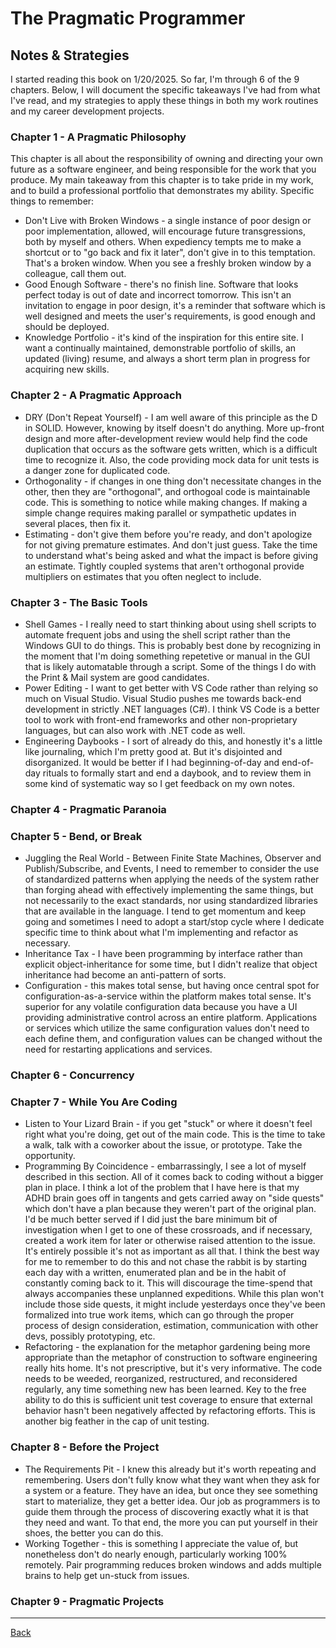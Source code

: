 # The Pragmatic Programmer

## Notes & Strategies
I started reading this book on 1/20/2025.  So far, I'm through 6 of the 9 chapters.  Below, I will document the specific takeaways I've had from what I've read, and my strategies to apply these things in both my work routines and my career development projects.

### Chapter 1 - A Pragmatic Philosophy

This chapter is all about the responsibility of owning and directing your own future as a software engineer, and being responsible for the work that you produce.  My main takeaway from this chapter is to take pride in my work, and to build a professional portfolio that demonstrates my ability.  Specific things to remember:
- Don't Live with Broken Windows - a single instance of poor design or poor implementation, allowed, will encourage future transgressions, both by myself and others.  When expediency tempts me to make a shortcut or to "go back and fix it later", don't give in to this temptation.  That's a broken window.  When you see a freshly broken window by a colleague, call them out.
- Good Enough Software - there's no finish line.  Software that looks perfect today is out of date and incorrect tomorrow.  This isn't an invitation to engage in poor design, it's a reminder that software which is well designed and meets the user's requirements, is good enough and should be deployed.
- Knowledge Portfolio - it's kind of the inspiration for this entire site.  I want a continually maintained, demonstrable portfolio of skills, an updated (living) resume, and always a short term plan in progress for acquiring new skills.

### Chapter 2 - A Pragmatic Approach
- DRY (Don't Repeat Yourself) - I am well aware of this principle as the D in SOLID.  However, knowing by itself doesn't do anything.  More up-front design and more after-development review would help find the code duplication that occurs as the software gets written, which is a difficult time to recognize it.  Also, the code providing mock data for unit tests is a danger zone for duplicated code.
- Orthogonality - if changes in one thing don't necessitate changes in the other, then they are "orthogonal", and orthogoal code is maintainable code.  This is something to notice while making changes.  If making a simple change requires making parallel or sympathetic updates in several places, then fix it.
- Estimating - don't give them before you're ready, and don't apologize for not giving premature estimates.  And don't just guess.  Take the time to understand what's being asked and what the impact is before giving an estimate.  Tightly coupled systems that aren't orthogonal provide multipliers on estimates that you often neglect to include.

### Chapter 3 - The Basic Tools
- Shell Games - I really need to start thinking about using shell scripts to automate frequent jobs and using the shell script rather than the Windows GUI to do things.  This is probably best done by recognizing in the moment that I'm doing something repetetive or manual in the GUI that is likely automatable through a script.  Some of the things I do with the Print & Mail system are good candidates.
- Power Editing - I want to get better with VS Code rather than relying so much on Visual Studio.  Visual Studio pushes me towards back-end development in strictly .NET languages (C#).  I think VS Code is a better tool to work with front-end frameworks and other non-proprietary languages, but can also work with .NET code as well.
- Engineering Daybooks - I sort of already do this, and honestly it's a little like journaling, which I'm pretty good at.  But it's disjointed and disorganized.  It would be better if I had beginning-of-day and end-of-day rituals to formally start and end a daybook, and to review them in some kind of systematic way so I get feedback on my own notes.

### Chapter 4 - Pragmatic Paranoia

### Chapter 5 - Bend, or Break
- Juggling the Real World - Between Finite State Machines, Observer and Publish/Subscribe, and Events, I need to remember to consider the use of standardized patterns when applying the needs of the system rather than forging ahead with effectively implementing the same things, but not necessarily to the exact standards, nor using standardized libraries that are available in the language.  I tend to get momentum and keep going and sometimes I need to adopt a start/stop cycle where I dedicate specific time to think about what I'm implementing and refactor as necessary.
- Inheritance Tax - I have been programming by interface rather than explicit object-inheritance for some time, but I didn't realize that object inheritance had become an anti-pattern of sorts.
- Configuration - this makes total sense, but having once central spot for configuration-as-a-service within the platform makes total sense.  It's superior for any volatile configuration data because you have a UI providing administrative control across an entire platform.  Applications or services which utilize the same configuration values don't need to each define them, and configuration values can be changed without the need for restarting applications and services.

### Chapter 6 - Concurrency

### Chapter 7 - While You Are Coding
- Listen to Your Lizard Brain - if you get "stuck" or where it doesn't feel right what you're doing, get out of the main code.  This is the time to take a walk, talk with a coworker about the issue, or prototype.  Take the opportunity.
- Programming By Coincidence - embarrassingly, I see a lot of myself described in this section.  All of it comes back to coding without a bigger plan in place.  I think a lot of the problem that I have here is that my ADHD brain goes off in tangents and gets carried away on "side quests" which don't have a plan because they weren't part of the original plan.  I'd be much better served if I did just the bare minimum bit of investigation when I get to one of these crossroads, and if necessary, created a work item for later or otherwise raised attention to the issue.  It's entirely possible it's not as important as all that.  I think the best way for me to remember to do this and not chase the rabbit is by starting each day with a written, enumerated plan and be in the habit of constantly coming back to it.  This will discourage the time-spend that always accompanies these unplanned expeditions.  While this plan won't include those side quests, it might include yesterdays once they've been formalized into true work items, which can go through the proper process of design consideration, estimation, communication with other devs, possibly prototyping, etc.
- Refactoring - the explanation for the metaphor gardening being more appropriate than the metaphor of construction to software engineering really hits home.  It's not prescriptive, but it's very informative.  The code needs to be weeded, reorganized, restructured, and reconsidered regularly, any time something new has been learned.  Key to the free ability to do this is sufficient unit test coverage to ensure that external behavior hasn't been negatively affected by refactoring efforts.  This is another big feather in the cap of unit testing.

### Chapter 8 - Before the Project
- The Requirements Pit - I knew this already but it's worth repeating and remembering.  Users don't fully know what they want when they ask for a system or a feature.  They have an idea, but once they see something start to materialize, they get a better idea.  Our job as programmers is to guide them through the process of discovering exactly what it is that they need and want.  To that end, the more you can put yourself in their shoes, the better you can do this.
- Working Together - this is something I appreciate the value of, but nonetheless don't do nearly enough, particularly working 100% remotely.  Pair programming reduces broken windows and adds multiple brains to help get un-stuck from issues.

### Chapter 9 - Pragmatic Projects

---

[Back](../README.md)